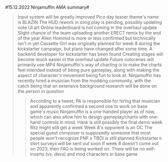 #15.12.2022 Ninjamuffin AMA summary#

>Input system will be greatly improved
>Pico day teaser theme's name is BLAZIN
>The HUD rework in song play is pending, possibly updating note UI art
>Online leaderboard is not coming in the overhaul update
>Slight chance of the team uploading another ERECT remix by the end of the year
>Alien Hominid is more or less confirmed but technically isn't in yet
>Cassette Girl was originally planned for week 8 during the kickstarter campaign, but plans have changed after some time.
>A backend developer for kickstarter has been found
>Creating stages will become much easier in the overhaul update
>Future cutscenes will primarily use MP4
>Ninjamuffin's way of charting is to make the charts feel intended instead of being pure gameplay, along with making the aspect of character's movement being fun to look at.
>Ninjamuffin has recently hired a musician from the modding community, with the catch being that an extensive background research will be done on the person in question
>>According to a tweet, PA is responsible for hiring that musician and apparently confirmed a second one to work on base game's music
>Ninjamuffin is a one-handed player as of now, which can also allow him to design gameplay/charts with one-hand controls in mind.
>Hank is still possibly the final demo week
>Ritz might still get a week
>Week 8's opponent is an OC
>The special guest composer is supposedly someone that most people won't recognize
>FNF x TBOI is still planned
>Kickstarter t-shirt surveys will be sent out soon
>If week 8 doesn't come out on 2023, then FAG is being worked on.
>There will be no self-inserts (vs. devs) and mod characters in base game
